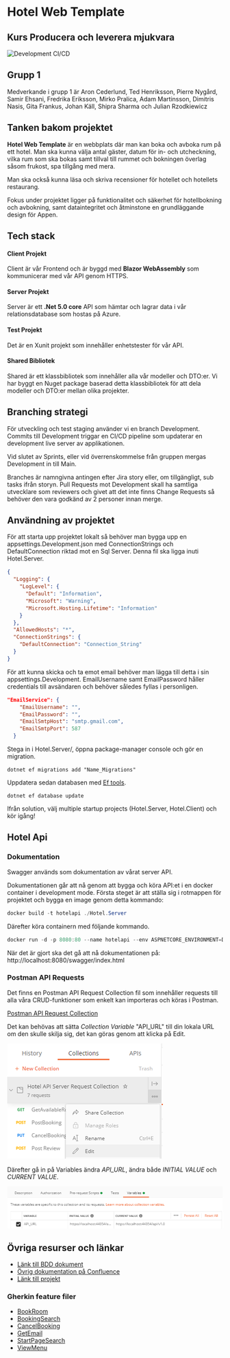 <h1> Hotel Web Template</h1>
<h2>Kurs Producera och leverera mjukvara</h2>

![Development CI/CD](https://github.com/PGBSNH19/project-grupp-1-hotel/workflows/Development%20CI/CD/badge.svg?branch=development)

<h2>Grupp 1</h2>

Medverkande i grupp 1 är Aron Cederlund, Ted Henriksson, Pierre Nygård, Samir Ehsani, Fredrika Eriksson, Mirko Pralica, Adam Martinsson, Dimitris Nasis, Gita Frankus, Johan Käll, Shipra Sharma och Julian Rzodkiewicz

<h2>Tanken bakom projektet</h2>

**Hotel Web Template** är en webbplats där man kan boka och avboka rum på ett hotel. Man ska kunna välja antal gäster, datum för in- och utcheckning,  vilka rum som ska bokas samt tillval till rummet och bokningen överlag såsom frukost, spa tillgång med mera. 

Man ska också kunna läsa och skriva recensioner för hotellet och hotellets restaurang. 

Fokus under projektet ligger på funktionalitet och säkerhet för hotellbokning och avbokning, samt dataintegritet och åtminstone en grundläggande design för Appen.

<h2>Tech stack</h2>

#### Client Projekt
Client är vår Frontend och är byggd med **Blazor WebAssembly** som kommunicerar med vår API genom HTTPS. 

#### Server Projekt
Server är ett **.Net 5.0 core** API som hämtar och lagrar data i vår relationsdatabase som hostas på Azure. 

#### Test Projekt
Det är en Xunit projekt som innehåller enhetstester för vår API.

#### Shared Bibliotek
Shared är ett klassbibliotek som innehåller alla vår modeller och DTO:er. Vi har byggt en Nuget package baserad detta klassbibliotek för att dela modeller och DTO:er mellan olika projekter.

<h2>Branching strategi</h2>
För utveckling och test staging använder vi en branch Development. Commits till Development triggar en CI/CD pipeline som updaterar en development live server av applikationen. 

Vid slutet av Sprints, eller vid överrenskommelse från gruppen mergas Development in till Main. 

Branches är namngivna antingen efter Jira story eller, om tillgängligt, sub tasks ifrån storyn.  Pull Requests mot Development skall ha samtliga utvecklare som reviewers och givet att det inte finns Change Requests så behöver den vara godkänd av 2 personer innan merge.

<h2>Användning av projektet</h2>

För att starta upp projektet lokalt så behöver man bygga upp en appsettings.Development.json med ConnectionStrings och DefaultConnection riktad mot en Sql Server. Denna fil ska ligga inuti Hotel.Server.

```json
{
  "Logging": {
    "LogLevel": {
      "Default": "Information",
      "Microsoft": "Warning",
      "Microsoft.Hosting.Lifetime": "Information"
    }
  },
  "AllowedHosts": "*",
  "ConnectionStrings": {
    "DefaultConnection": "Connection_String"
  }
}
```

För att kunna skicka och ta emot email behöver man lägga till detta i sin appsettings.Development. EmailUsername samt EmailPassword håller credentials till avsändaren och behöver således fyllas i personligen. 

```json
"EmailService": {
    "EmailUsername": "",
    "EmailPassword": "",
    "EmailSmtpHost": "smtp.gmail.com",
    "EmailSmtpPort": 587
  }
```

Stega in i Hotel.Server/, öppna package-manager console och gör en migration. 

```
dotnet ef migrations add "Name_Migrations"
```

Uppdatera sedan databasen med <a href="https://docs.microsoft.com/en-us/ef/core/cli/dotnet">Ef tools</a>.

```
dotnet ef database update
```

Ifrån solution, välj multiple startup projects (Hotel.Server, Hotel.Client) och kör igång!

<h2>Hotel Api</h2>

### Dokumentation

Swagger används som dokumentation av vårat server API.

Dokumentationen går att nå genom att bygga och köra API:et i en docker container i development mode. Första steget är att ställa sig i rotmappen för projektet och bygga en image genom detta kommando:

```powershell
docker build -t hotelapi ./Hotel.Server
```

Därefter köra containern med följande kommando.

```powershell
docker run -d -p 8080:80 --name hotelapi --env ASPNETCORE_ENVIRONMENT=Development hotelapi
```

När det är gjort ska det gå att nå dokumentationen på: 
http://localhost:8080/swagger/index.html

### Postman API Requests

Det finns en Postman API Request Collection fil som innehåller requests till alla våra CRUD-funktioner som enkelt kan importeras och köras i Postman.

[Postman API Request Collection](https://github.com/PGBSNH19/project-grupp-1-hotel/blob/development/Documentation/PostmanAPIRequestCollection/Hotel%20API%20Server%20Request%20Collection.postman_collection.json)

Det kan behövas att sätta *Collection Variable* "API_URL" till din lokala URL om den skulle skilja sig, det kan göras genom att klicka på Edit.

![](Documentation/Pics/Postman1.png) 



Därefter gå in på Variables ändra *API_URL*, ändra både *INITIAL VALUE* och *CURRENT VALUE*. 

![](Documentation/Pics/Postman2.png) 



<h2>Övriga resurser och länkar</h2>

- <a href="Documentation/BDD.md">Länk till BDD dokument</a>
- <a href="https://plushogskolan.atlassian.net/jira/software/c/projects/G1/pages">Övrig dokumentation på Confluence</a>
- <a href="https://pgbsnh19.github.io/course-producera-leverera/assignments/project">Länk till projekt</a>

<h3>Gherkin feature filer</h3>

- <a href="Documentation/Features/BookRoom.feature">BookRoom</a>
- <a href="Documentation/Features/BookingSearch.feature">BookingSearch</a>
- <a href="Documentation/Features/CancelBooking.feature">CancelBooking</a>
- <a href="Documentation/Features/GetEmail.feature">GetEmail</a>
- <a href="Documentation/Features/StartPageSearch.feature">StartPageSearch</a>
- <a href="Documentation/Features/ViewMenu.feature">ViewMenu</a>

